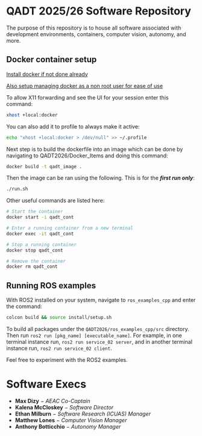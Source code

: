 # QADT 2025/26 Software Repository

The purpose of this repository is to house all software associated with development environments, containers, computer vision, autonomy, and more.

## Docker container setup

[Install docker if not done already](https://docs.docker.com/engine/install/ubuntu/)

[Also setup managing docker as a non root user for ease of use](https://docs.docker.com/engine/install/linux-postinstall/#manage-docker-as-a-non-root-user)

To allow X11 forwarding and see the UI for your session enter this command:

```bash
xhost +local:docker
```

You can also add it to profile to always make it active:

```bash
echo "xhost +local:docker > /dev/null" >> ~/.profile
```

Next step is to build the dockerfile into an image which can be done by navigating to QADT2026/Docker_Items and doing this command:

```bash
docker build -t qadt_image .
```

Then the image can be ran using the following. This is for the ***first run only***:
```bash
./run.sh
```

Other useful commands are listed here:
```bash
# Start the container
docker start -i qadt_cont

# Enter a running container from a new terminal
docker exec -it qadt_cont

# Stop a running container
docker stop qadt_cont

# Remove the container
docker rm qadt_cont
```

## Running ROS examples

With ROS2 installed on your system, navigate to `ros_examples_cpp` and enter the command:

```bash
colcon build && source install/setup.sh
```

To build all packages under the `QADT2026/ros_examples_cpp/src` directory. Then run `ros2 run [pkg_name] [executable_name]`. For example, in one terminal instance run, `ros2 run service_02 server`, and in another terminal instance run, `ros2 run service_02 client`.

Feel free to experiment with the ROS2 examples.

# Software Execs

- **Max Dizy** $-$ *AEAC Co-Captain*
- **Kalena McCloskey** $-$ *Software Director*
- **Ethan Milburn** $-$ *Software Research (ICUAS) Manager*
- **Matthew Lones** $-$ *Computer Vision Manager*
- **Anthony Botticchio** $-$ *Autonomy Manager*
